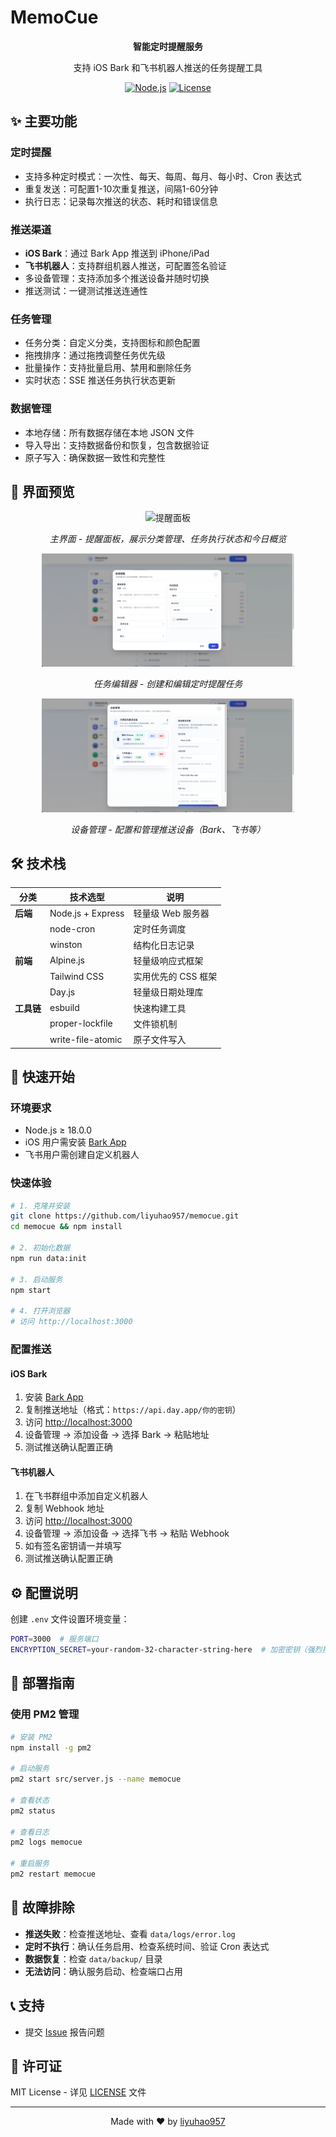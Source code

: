 # MemoCue

<div align="center">

**智能定时提醒服务**

支持 iOS Bark 和飞书机器人推送的任务提醒工具

[![Node.js](https://img.shields.io/badge/Node.js-≥18-green.svg)](https://nodejs.org/)
[![License](https://img.shields.io/badge/License-MIT-blue.svg)](LICENSE)

</div>

## ✨ 主要功能

### 定时提醒
- 支持多种定时模式：一次性、每天、每周、每月、每小时、Cron 表达式
- 重复发送：可配置1-10次重复推送，间隔1-60分钟
- 执行日志：记录每次推送的状态、耗时和错误信息

### 推送渠道
- **iOS Bark**：通过 Bark App 推送到 iPhone/iPad
- **飞书机器人**：支持群组机器人推送，可配置签名验证
- 多设备管理：支持添加多个推送设备并随时切换
- 推送测试：一键测试推送连通性

### 任务管理
- 任务分类：自定义分类，支持图标和颜色配置
- 拖拽排序：通过拖拽调整任务优先级
- 批量操作：支持批量启用、禁用和删除任务
- 实时状态：SSE 推送任务执行状态更新

### 数据管理
- 本地存储：所有数据存储在本地 JSON 文件
- 导入导出：支持数据备份和恢复，包含数据验证
- 原子写入：确保数据一致性和完整性

## 📸 界面预览

<div align="center">
  <img src="screenshots/dashboard.png" alt="提醒面板" width="80%">
  <p><i>主界面 - 提醒面板，展示分类管理、任务执行状态和今日概览</i></p>
</div>

<div align="center">
  <img src="screenshots/task-editor.png" alt="新建提醒" width="80%">
  <p><i>任务编辑器 - 创建和编辑定时提醒任务</i></p>
</div>

<div align="center">
  <img src="screenshots/device-management.png" alt="设备管理" width="80%">
  <p><i>设备管理 - 配置和管理推送设备（Bark、飞书等）</i></p>
</div>

## 🛠️ 技术栈

| 分类 | 技术选型 | 说明 |
|------|----------|------|
| **后端** | Node.js + Express | 轻量级 Web 服务器 |
| | node-cron | 定时任务调度 |
| | winston | 结构化日志记录 |
| **前端** | Alpine.js | 轻量级响应式框架 |
| | Tailwind CSS | 实用优先的 CSS 框架 |
| | Day.js | 轻量级日期处理库 |
| **工具链** | esbuild | 快速构建工具 |
| | proper-lockfile | 文件锁机制 |
| | write-file-atomic | 原子文件写入 |

## 🚀 快速开始

### 环境要求
- Node.js ≥ 18.0.0
- iOS 用户需安装 [Bark App](https://apps.apple.com/app/bark-customed-notifications/id1403753865)
- 飞书用户需创建自定义机器人

### 快速体验

```bash
# 1. 克隆并安装
git clone https://github.com/liyuhao957/memocue.git
cd memocue && npm install

# 2. 初始化数据
npm run data:init

# 3. 启动服务
npm start

# 4. 打开浏览器
# 访问 http://localhost:3000
```


### 配置推送

#### iOS Bark
1. 安装 [Bark App](https://apps.apple.com/app/bark-customed-notifications/id1403753865)
2. 复制推送地址（格式：`https://api.day.app/你的密钥`）
3. 访问 [http://localhost:3000](http://localhost:3000)
4. 设备管理 → 添加设备 → 选择 Bark → 粘贴地址
5. 测试推送确认配置正确

#### 飞书机器人
1. 在飞书群组中添加自定义机器人
2. 复制 Webhook 地址
3. 访问 [http://localhost:3000](http://localhost:3000)
4. 设备管理 → 添加设备 → 选择飞书 → 粘贴 Webhook
5. 如有签名密钥请一并填写
6. 测试推送确认配置正确

## ⚙️ 配置说明

创建 `.env` 文件设置环境变量：

```bash
PORT=3000  # 服务端口
ENCRYPTION_SECRET=your-random-32-character-string-here  # 加密密钥（强烈推荐）
```

## 🚀 部署指南

### 使用 PM2 管理
```bash
# 安装 PM2
npm install -g pm2

# 启动服务
pm2 start src/server.js --name memocue

# 查看状态
pm2 status

# 查看日志
pm2 logs memocue

# 重启服务
pm2 restart memocue
```

## 🔧 故障排除

- **推送失败**：检查推送地址、查看 `data/logs/error.log`
- **定时不执行**：确认任务启用、检查系统时间、验证 Cron 表达式
- **数据恢复**：检查 `data/backup/` 目录
- **无法访问**：确认服务启动、检查端口占用


## 📞 支持

- 提交 [Issue](https://github.com/liyuhao957/memocue/issues) 报告问题

## 📄 许可证

MIT License - 详见 [LICENSE](LICENSE) 文件

---

<div align="center">
Made with ❤️ by <a href="https://github.com/liyuhao957">liyuhao957</a>
</div>
